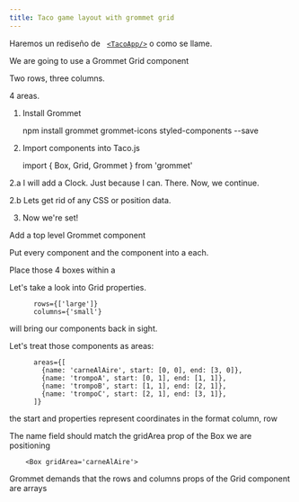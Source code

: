 ```yaml
---
title: Taco game layout with grommet grid
---
```


Haremos un rediseño de &nbsp; [```<TacoApp/>```](https://pienso.io/hola) o como se llame.

We are going to use a Grommet Grid component

Two rows, three columns.

4 areas.

1. Install Grommet

	npm install grommet grommet-icons styled-components --save

2. Import components into Taco.js

	import { Box, Grid, Grommet } from 'grommet'

2.a I will add a Clock. Just because I can. There. Now, we continue. 

2.b Lets get rid of any CSS or position data.

3. Now we're set! 

Add a top level Grommet component

Put every <Trompo> component and the <CurrentMeat> component into a <Box> each.

Place those 4 boxes within a <Grid>

Let's take a look into Grid properties.

          rows={['large']}
          columns={'small'}

will bring our components back in sight. 

Let's treat those components as areas:

          areas={[
            {name: 'carneAlAire', start: [0, 0], end: [3, 0]},
            {name: 'trompoA', start: [0, 1], end: [1, 1]},
            {name: 'trompoB', start: [1, 1], end: [2, 1]},
            {name: 'trompoC', start: [2, 1], end: [3, 1]},
          ]}

the start and properties represent coordinates in the format column, row

The name field should match the gridArea prop of the Box we are positioning


        <Box gridArea='carneAlAire'>


Grommet demands that the rows and columns props of the Grid component are arrays
